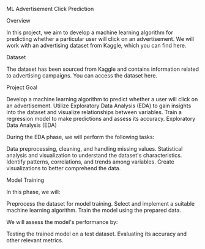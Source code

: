 ML Advertisement Click Prediction

Overview

In this project, we aim to develop a machine learning algorithm for predicting whether a particular user will click on an advertisement. We will work with an advertising dataset from Kaggle, which you can find here.

Dataset

The dataset has been sourced from Kaggle and contains information related to advertising campaigns. You can access the dataset here.

Project Goal

Develop a machine learning algorithm to predict whether a user will click on an advertisement.
Utilize Exploratory Data Analysis (EDA) to gain insights into the dataset and visualize relationships between variables.
Train a regression model to make predictions and assess its accuracy.
Exploratory Data Analysis (EDA)

During the EDA phase, we will perform the following tasks:

Data preprocessing, cleaning, and handling missing values.
Statistical analysis and visualization to understand the dataset's characteristics.
Identify patterns, correlations, and trends among variables.
Create visualizations to better comprehend the data.

Model Training

In this phase, we will:

Preprocess the dataset for model training.
Select and implement a suitable machine learning algorithm.
Train the model using the prepared data.

We will assess the model's performance by:

Testing the trained model on a test dataset.
Evaluating its accuracy and other relevant metrics.
